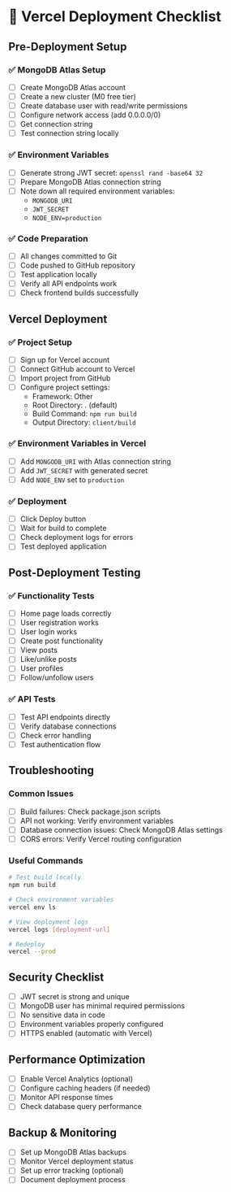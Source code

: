 # 🚀 Vercel Deployment Checklist

## Pre-Deployment Setup

### ✅ MongoDB Atlas Setup
- [ ] Create MongoDB Atlas account
- [ ] Create a new cluster (M0 free tier)
- [ ] Create database user with read/write permissions
- [ ] Configure network access (add 0.0.0.0/0)
- [ ] Get connection string
- [ ] Test connection string locally

### ✅ Environment Variables
- [ ] Generate strong JWT secret: `openssl rand -base64 32`
- [ ] Prepare MongoDB Atlas connection string
- [ ] Note down all required environment variables:
  - `MONGODB_URI`
  - `JWT_SECRET`
  - `NODE_ENV=production`

### ✅ Code Preparation
- [ ] All changes committed to Git
- [ ] Code pushed to GitHub repository
- [ ] Test application locally
- [ ] Verify all API endpoints work
- [ ] Check frontend builds successfully

## Vercel Deployment

### ✅ Project Setup
- [ ] Sign up for Vercel account
- [ ] Connect GitHub account to Vercel
- [ ] Import project from GitHub
- [ ] Configure project settings:
  - Framework: Other
  - Root Directory: . (default)
  - Build Command: `npm run build`
  - Output Directory: `client/build`

### ✅ Environment Variables in Vercel
- [ ] Add `MONGODB_URI` with Atlas connection string
- [ ] Add `JWT_SECRET` with generated secret
- [ ] Add `NODE_ENV` set to `production`

### ✅ Deployment
- [ ] Click Deploy button
- [ ] Wait for build to complete
- [ ] Check deployment logs for errors
- [ ] Test deployed application

## Post-Deployment Testing

### ✅ Functionality Tests
- [ ] Home page loads correctly
- [ ] User registration works
- [ ] User login works
- [ ] Create post functionality
- [ ] View posts
- [ ] Like/unlike posts
- [ ] User profiles
- [ ] Follow/unfollow users

### ✅ API Tests
- [ ] Test API endpoints directly
- [ ] Verify database connections
- [ ] Check error handling
- [ ] Test authentication flow

## Troubleshooting

### Common Issues
- [ ] Build failures: Check package.json scripts
- [ ] API not working: Verify environment variables
- [ ] Database connection issues: Check MongoDB Atlas settings
- [ ] CORS errors: Verify Vercel routing configuration

### Useful Commands
```bash
# Test build locally
npm run build

# Check environment variables
vercel env ls

# View deployment logs
vercel logs [deployment-url]

# Redeploy
vercel --prod
```

## Security Checklist

- [ ] JWT secret is strong and unique
- [ ] MongoDB user has minimal required permissions
- [ ] No sensitive data in code
- [ ] Environment variables properly configured
- [ ] HTTPS enabled (automatic with Vercel)

## Performance Optimization

- [ ] Enable Vercel Analytics (optional)
- [ ] Configure caching headers (if needed)
- [ ] Monitor API response times
- [ ] Check database query performance

## Backup & Monitoring

- [ ] Set up MongoDB Atlas backups
- [ ] Monitor Vercel deployment status
- [ ] Set up error tracking (optional)
- [ ] Document deployment process
